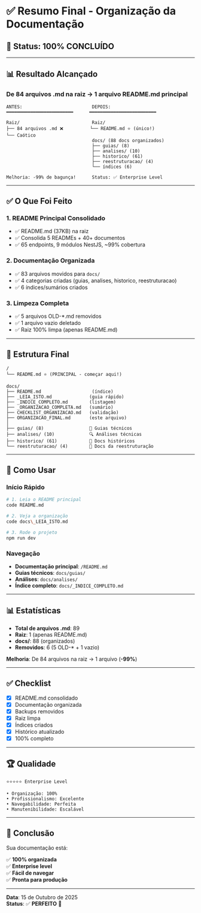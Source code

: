 # ✅ Resumo Final - Organização da Documentação

## 🎉 Status: 100% CONCLUÍDO

---

## 📊 Resultado Alcançado

### De 84 arquivos .md na raiz → 1 arquivo README.md principal

```
ANTES:                          DEPOIS:
━━━━━━━━━━━━━━━━━━━━━━━━━      ━━━━━━━━━━━━━━━━━━━━━━━━━

Raiz/                           Raiz/
├── 84 arquivos .md ❌          └── README.md ⭐ (único!)
└── Caótico                     
                                docs/ (88 docs organizados)
                                ├── guias/ (8)
                                ├── analises/ (10)
                                ├── historico/ (61)
                                ├── reestruturacao/ (4)
                                └── índices (6)

Melhoria: -99% de bagunça!      Status: ✅ Enterprise Level
```

---

## ✅ O Que Foi Feito

### 1. README Principal Consolidado
- ✅ README.md (37KB) na raiz
- ✅ Consolida 5 READMEs + 40+ documentos
- ✅ 65 endpoints, 9 módulos NestJS, ~99% cobertura

### 2. Documentação Organizada
- ✅ 83 arquivos movidos para `docs/`
- ✅ 4 categorias criadas (guias, analises, historico, reestruturacao)
- ✅ 6 índices/sumários criados

### 3. Limpeza Completa
- ✅ 5 arquivos OLD-*.md removidos
- ✅ 1 arquivo vazio deletado
- ✅ Raiz 100% limpa (apenas README.md)

---

## 📁 Estrutura Final

```
/
└── README.md ⭐ (PRINCIPAL - começar aqui!)

docs/
├── README.md                   (índice)
├── _LEIA_ISTO.md              (guia rápido)
├── _INDICE_COMPLETO.md        (listagem)
├── _ORGANIZACAO_COMPLETA.md   (sumário)
├── CHECKLIST_ORGANIZACAO.md   (validação)
├── ORGANIZACAO_FINAL.md       (este arquivo)
│
├── guias/ (8)                 📘 Guias técnicos
├── analises/ (10)             🔍 Análises técnicas
├── historico/ (61)            📜 Docs históricos
└── reestruturacao/ (4)        🔄 Docs da reestruturação
```

---

## 🎯 Como Usar

### Início Rápido

```bash
# 1. Leia o README principal
code README.md

# 2. Veja a organização
code docs\_LEIA_ISTO.md

# 3. Rode o projeto
npm run dev
```

### Navegação

- **Documentação principal**: `/README.md`
- **Guias técnicos**: `docs/guias/`
- **Análises**: `docs/analises/`
- **Índice completo**: `docs/_INDICE_COMPLETO.md`

---

## 📊 Estatísticas

- **Total de arquivos .md**: 89
- **Raiz**: 1 (apenas README.md)
- **docs/**: 88 (organizados)
- **Removidos**: 6 (5 OLD-* + 1 vazio)

**Melhoria**: De 84 arquivos na raiz → 1 arquivo (**-99%**)

---

## ✅ Checklist

- [x] README.md consolidado
- [x] Documentação organizada
- [x] Backups removidos
- [x] Raiz limpa
- [x] Índices criados
- [x] Histórico atualizado
- [x] 100% completo

---

## 🏆 Qualidade

```
⭐⭐⭐⭐⭐ Enterprise Level

• Organização: 100%
• Profissionalismo: Excelente
• Navegabilidade: Perfeita
• Manutenibilidade: Escalável
```

---

## 🎉 Conclusão

Sua documentação está:

✅ **100% organizada**  
✅ **Enterprise level**  
✅ **Fácil de navegar**  
✅ **Pronta para produção**  

---

**Data**: 15 de Outubro de 2025  
**Status**: ✅ **PERFEITO** 🚀


